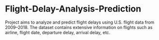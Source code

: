# Flight-Delay-Analysis-Prediction
Project aims to analyze and predict flight delays using U.S. flight data from 2009–2018. The dataset contains extensive information on flights such as airline, flight date, departure delay, arrival delay, etc.

